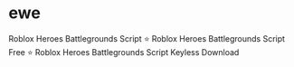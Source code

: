 # ewe
Roblox Heroes Battlegrounds Script ⭐️ Roblox Heroes Battlegrounds Script Free ⭐️ Roblox Heroes Battlegrounds Script Keyless Download
